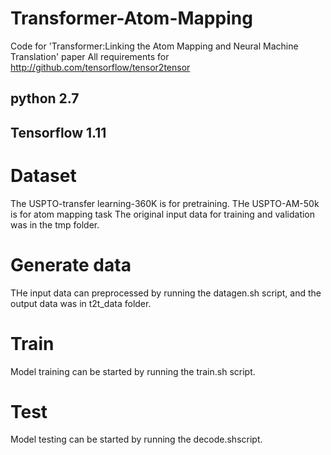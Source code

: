 # Transformer-Atom-Mapping
Code for 'Transformer:Linking the Atom Mapping and Neural Machine Translation' paper
All requirements for http://github.com/tensorflow/tensor2tensor
## python 2.7
## Tensorflow 1.11
# Dataset
The USPTO-transfer learning-360K is for pretraining.
THe USPTO-AM-50k is for atom mapping task
The original input data for training and validation was in the tmp folder.
# Generate data
THe input data can preprocessed by running the datagen.sh script, and the output data was in t2t_data folder.
# Train
Model training can be started by running the train.sh script.
# Test
Model testing can be started by running the decode.shscript.
